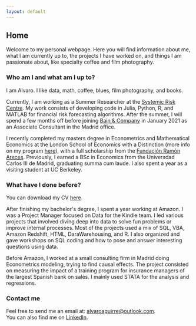 ```yaml
---
layout: default
---
```


## Home

Welcome to my personal webpage. Here you will find information about me, what I am currently up to, the projects I have worked on, and things I am passionate about, like specialty coffee and film photography.

### Who am I and what am I up to?

I am Alvaro. I like data, math, coffee, blues, film photography, and books.

Currently, I am working as a Summer Researcher at the [Systemic Risk Centre](http://www.systemicrisk.ac.uk). My work consists of developing code in Julia, Python, R, and MATLAB for financial risk forecasting algorithms. After the summer, I will spend a few months off before joining [Bain & Company](https://www.bain.com) in January 2021 as an Associate Consultant in the Madrid office.

I recently completed my masters degree in Econometrics and Mathematical Economics at the London School of Economics with a Distinction (more info on my program [here](http://www.lse.ac.uk/study-at-lse/Graduate/Degree-programmes-2019/MSc-Econometrics-and-Mathematical-Economics)), with a full scholarship from the [Fundación Ramón Areces](https://www.fundacionareces.es/fundacionareces/en/). Previously, I earned a BSc in Economics from the Universdad Carlos III de Madrid, graduating summa cum laude. I also spent a year as a visiting student at UC Berkeley.

### What have I done before?

You can download my CV [here](https://www.dropbox.com/s/9xs8m1rikbwz24m/CV_AlvaroAguirre.pdf?dl=1).

After finishing my bachelor's degree, I spent a year working at Amazon. I was a Project Manager focused on Data for the Kindle team. I led various projects that involved diving deep into data to solve fun problems or improve internal processes. Most of the projects used a mix of SQL, VBA, Amazon Redshift, HTML, DaraWarehousing, and R. I also organized and gave workshops on SQL coding and how to pose and answer interesting questions using data. 

Before Amazon, I worked at a small consulting firm in Madrid doing Econometrics modeling, trying to find causal effects. The project consisted on measuring the impact of a training program for insurance managers of the largest Spanish bank on sales. I mainly used STATA for the analysis and regressions.


### Contact me

Feel free to send me an email at: <alvaroaguirre@outlook.com>.  
You can also find me on [LinkedIn](https://www.linkedin.com/in/alvaro-aguirre/).
